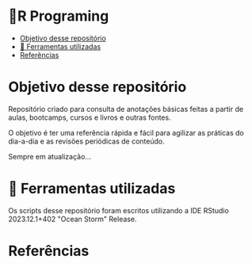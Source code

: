 <h1> 📒R Programing</h1>

- [Objetivo desse repositório](#objetivo-desse-repositório)
- [🔨 Ferramentas utilizadas](#-ferramentas-utilizadas)
- [Referências](#referências)


# Objetivo desse repositório

Repositório criado para consulta de anotações básicas feitas a partir de aulas, bootcamps, cursos e livros e outras fontes. 

O objetivo é ter uma referência rápida e fácil para agilizar as práticas do dia-a-dia e as revisões periódicas de conteúdo.

Sempre em atualização... 

# 🔨 Ferramentas utilizadas

Os scripts desse repositório foram escritos utilizando a IDE RStudio 2023.12.1+402 "Ocean Storm" Release.


# Referências







